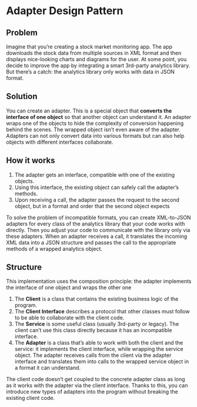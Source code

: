 # Adapter Design Pattern

## Problem

Imagine that you’re creating a stock market monitoring app. The app downloads the stock data from multiple 
sources in XML format and then displays nice-looking charts and diagrams for the user. At some point, 
you decide to improve the app by integrating a smart 3rd-party analytics library. 
But there’s a catch: the analytics library only works with data in JSON format.

## Solution

You can create an adapter. This is a special object that **converts the interface of one object** so that
another object can understand it. An adapter wraps one of the objects to hide the complexity of conversion 
happening behind the scenes. The wrapped object isn’t even aware of the adapter. Adapters can not only 
convert data into various formats but can also help objects with different interfaces collaborate. 

## How it works

1. The adapter gets an interface, compatible with one of the existing objects.
2. Using this interface, the existing object can safely call the adapter’s methods.
3. Upon receiving a call, the adapter passes the request to the second object, 
but in a format and order that the second object expects

To solve the problem of incompatible formats, you can create XML-to-JSON adapters
for every class of the analytics library that your code works with directly. 
Then you adjust your code to communicate with the library only via these adapters. 
When an adapter receives a call, it translates the incoming XML data into a JSON structure
and passes the call to the appropriate methods of a wrapped analytics object.

## Structure

This implementation uses the composition principle: the adapter implements 
the interface of one object and wraps the other one

1. The **Client** is a class that contains the existing business logic    of the program.
2. The **Client Interface** describes a protocol that other classes 
   must follow to be able to collaborate with the client code.
3. The **Service** is some useful class (usually 3rd-party or legacy).
   The client can’t use this class directly because it has an incompatible interface.
4. The **Adapter** is a class that’s able to work with both the client and the service: 
it implements the client interface, while wrapping the service object. 
The adapter receives calls from the client via the adapter interface and translates them
into calls to the wrapped service object in a format it can understand. 

The client code doesn’t get coupled to the concrete adapter class as long as it 
works with the adapter via the client interface. Thanks to this, you can introduce 
new types of adapters into the program without breaking the existing client code.


